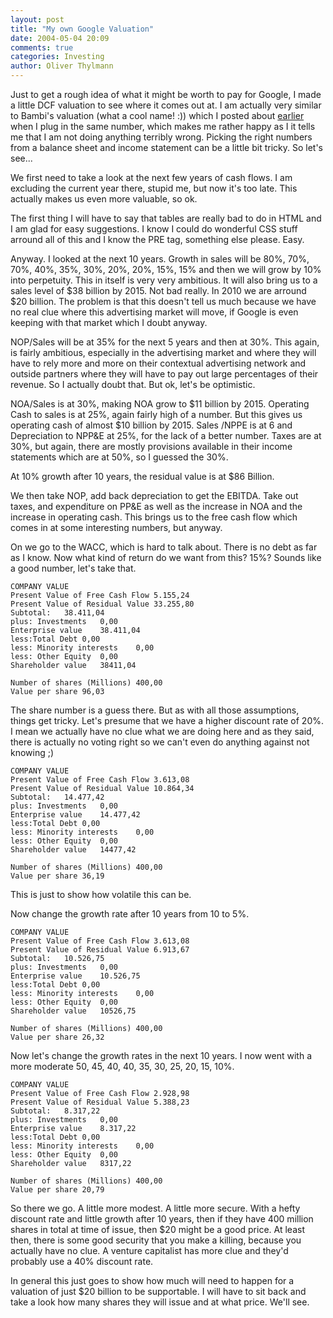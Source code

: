 ```yaml
---
layout: post
title: "My own Google Valuation"
date: 2004-05-04 20:09
comments: true
categories: Investing
author: Oliver Thylmann
---
```



Just to get a rough idea of what it might be worth to pay for Google, I made a little DCF valuation to see where it comes out at. I am actually very similar to Bambi's valuation (what a cool name! :)) which I posted about [earlier](http://owt.typepad.com/blog/2004/05/google_valuatio.html) when I plug in the same number, which makes me rather happy as I it tells me that I am not doing anything terribly wrong. Picking the right numbers from a balance sheet and income statement can be a little bit tricky. So let's see...





We first need to take a look at the next few years of cash flows. I am excluding the current year there, stupid me, but now it's too late. This actually makes us even more valuable, so ok.

The first thing I will have to say that tables are really bad to do in HTML and I am glad for easy suggestions. I know I could do wonderful CSS stuff arround all of this and I know the PRE tag, something else please. Easy. 

Anyway. I looked at the next 10 years. Growth in sales will be 80%, 70%, 70%, 40%, 35%, 30%, 20%, 20%, 15%, 15% and then we will grow by 10% into perpetuity. This in itself is very very ambitious. It will also bring us to a sales level of $38 billion by 2015. Not bad really. In 2010 we are arround $20 billion. The problem is that this doesn't tell us much because we have no real clue where this advertising market will move, if Google is even keeping with that market which I doubt anyway.

NOP/Sales will be at 35% for the next 5 years and then at 30%. This again, is fairly ambitious, especially in the advertising market and where they will have to rely more and more on their contextual advertising network and outside partners where they will have to pay out large percentages of their revenue. So I actually doubt that. But ok, let's be optimistic. 

NOA/Sales is at 30%, making NOA grow to $11 billion by 2015. Operating Cash to sales is at 25%, again fairly high of a number. But this gives us operating cash of almost $10 billion by 2015. Sales /NPPE is at 6 and Depreciation to NPP&amp;E at 25%, for the lack of a better number. Taxes are at 30%, but again, there are mostly provisions available in their income statements which are at 50%, so I guessed the 30%.

At 10% growth after 10 years, the residual value is at $86 Billion.

We then take NOP, add back depreciation to get the EBITDA. Take out taxes, and expenditure on PP&amp;E as well as the increase in NOA and the increase in operating cash. This brings us to the free cash flow which comes in at some interesting numbers, but anyway.

On we go to the WACC, which is hard to talk about. There is no debt as far as I know. Now what kind of return do we want from this? 15%? Sounds like a good number, let's take that. 


	COMPANY VALUE	
	Present Value of Free Cash Flow	5.155,24  
	Present Value of Residual Value	33.255,80  
	Subtotal:	38.411,04  
	plus: Investments	0,00  
	Enterprise value	38.411,04  
	less:Total Debt	0,00
	less: Minority interests	0,00
	less: Other Equity	0,00
	Shareholder value	38411,04
		
	Number of shares (Millions)	400,00
	Value per share	96,03


The share number is a guess there. But as with all those assumptions, things get tricky. Let's presume that we have a higher discount rate of 20%. I mean we actually have no clue what we are doing here and as they said, there is actually no voting right so we can't even do anything against not knowing ;)


	COMPANY VALUE	
	Present Value of Free Cash Flow	3.613,08  
	Present Value of Residual Value	10.864,34  
	Subtotal:	14.477,42  
	plus: Investments	0,00  
	Enterprise value	14.477,42  
	less:Total Debt	0,00
	less: Minority interests	0,00
	less: Other Equity	0,00
	Shareholder value	14477,42
		
	Number of shares (Millions)	400,00
	Value per share	36,19


This is just to show how volatile this can be. 

Now change the growth rate after 10 years from 10 to 5%.


	COMPANY VALUE	
	Present Value of Free Cash Flow	3.613,08  
	Present Value of Residual Value	6.913,67  
	Subtotal:	10.526,75  
	plus: Investments	0,00  
	Enterprise value	10.526,75  
	less:Total Debt	0,00
	less: Minority interests	0,00
	less: Other Equity	0,00
	Shareholder value	10526,75
		
	Number of shares (Millions)	400,00
	Value per share	26,32


Now let's change the growth rates in the next 10 years. I now went with a more moderate 50, 45, 40, 40, 35, 30, 25, 20, 15, 10%.


	COMPANY VALUE	
	Present Value of Free Cash Flow	2.928,98  
	Present Value of Residual Value	5.388,23  
	Subtotal:	8.317,22  
	plus: Investments	0,00  
	Enterprise value	8.317,22  
	less:Total Debt	0,00
	less: Minority interests	0,00
	less: Other Equity	0,00
	Shareholder value	8317,22
		
	Number of shares (Millions)	400,00
	Value per share	20,79


So there we go. A little more modest. A little more secure. With a hefty discount rate and little growth after 10 years, then if they have 400 million shares in total at time of issue, then $20 might be a good price. At least then, there is some good security that you make a killing, because you actually have no clue. A venture capitalist has more clue and they'd probably use a 40% discount rate.

In general this just goes to show how much will need to happen for a valuation of just $20 billion to be supportable. I will have to sit back and take a look how many shares they will issue and at what price. We'll see.

